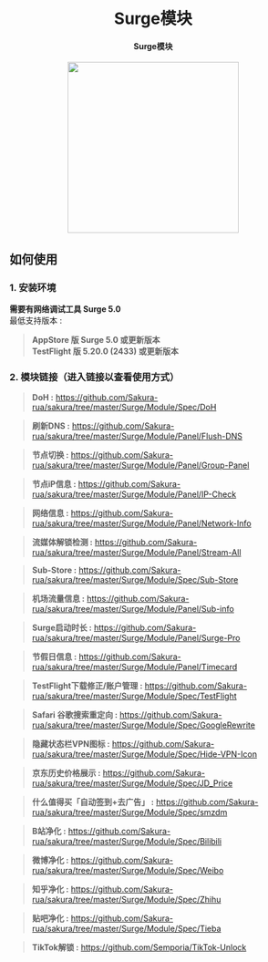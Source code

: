 <h1 align="center">Surge模块</h1>

<h4 align="center">Surge模块 </h4>

<p align="center">
<img src="https://raw.githubusercontent.com/Rabbit-Spec/Surge/Master/Conf/img/6.PNG" width="300"></img>
</p>

## 如何使用
### 1. 安装环境
**需要有网络调试工具 Surge 5.0**<br>
最低支持版本 :<br>
>**AppStore 版 Surge 5.0 或更新版本**<br>
>**TestFlight 版 5.20.0 (2433) 或更新版本**

### 2. 模块链接（进入链接以查看使用方式）
> **DoH :** https://github.com/Sakura-rua/sakura/tree/master/Surge/Module/Spec/DoH<br>

> **刷新DNS :** https://github.com/Sakura-rua/sakura/tree/master/Surge/Module/Panel/Flush-DNS<br>

> **节点切换 :** https://github.com/Sakura-rua/sakura/tree/master/Surge/Module/Panel/Group-Panel<br>

> **节点iP信息 :** https://github.com/Sakura-rua/sakura/tree/master/Surge/Module/Panel/IP-Check<br>

> **网络信息 :** https://github.com/Sakura-rua/sakura/tree/master/Surge/Module/Panel/Network-Info<br>

> **流媒体解锁检测 :** https://github.com/Sakura-rua/sakura/tree/master/Surge/Module/Panel/Stream-All<br>

> **Sub-Store :** https://github.com/Sakura-rua/sakura/tree/master/Surge/Module/Spec/Sub-Store<br>

> **机场流量信息 :** https://github.com/Sakura-rua/sakura/tree/master/Surge/Module/Panel/Sub-info<br>

> **Surge启动时长 :** https://github.com/Sakura-rua/sakura/tree/master/Surge/Module/Panel/Surge-Pro<br>

> **节假日信息 :** https://github.com/Sakura-rua/sakura/tree/master/Surge/Module/Panel/Timecard<br>

> **TestFlight下载修正/账户管理 :** https://github.com/Sakura-rua/sakura/tree/master/Surge/Module/Spec/TestFlight<br>

> **Safari 谷歌搜索重定向 :** https://github.com/Sakura-rua/sakura/tree/master/Surge/Module/Spec/GoogleRewrite<br>

> **隐藏状态栏VPN图标 :** https://github.com/Sakura-rua/sakura/tree/master/Surge/Module/Spec/Hide-VPN-Icon<br>

> **京东历史价格展示 :** https://github.com/Sakura-rua/sakura/tree/master/Surge/Module/Spec/JD_Price<br>

> **什么值得买「自动签到+去广告」 :** https://github.com/Sakura-rua/sakura/tree/master/Surge/Module/Spec/smzdm<br>

> **B站净化 :** https://github.com/Sakura-rua/sakura/tree/master/Surge/Module/Spec/Bilibili<br>

> **微博净化 :** https://github.com/Sakura-rua/sakura/tree/master/Surge/Module/Spec/Weibo<br>

> **知乎净化 :** https://github.com/Sakura-rua/sakura/tree/master/Surge/Module/Spec/Zhihu<br>

> **贴吧净化 :** https://github.com/Sakura-rua/sakura/tree/master/Surge/Module/Spec/Tieba<br>

> **TikTok解锁 :** https://github.com/Semporia/TikTok-Unlock<br>
